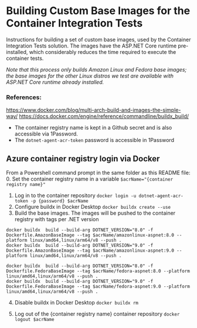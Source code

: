 # Building  Custom Base Images for the Container Integration Tests
Instructions for building a set of custom base images, used by the Container Integration Tests solution. The images have the ASP.NET Core runtime pre-installed, which considerably reduces the time required to execute the container tests. 

*Note that this process only builds Amazon Linux and Fedora base images; the base images for the other Linux distros we test are available with ASP.NET Core runtime already installed.*

### References: 
https://www.docker.com/blog/multi-arch-build-and-images-the-simple-way/
https://docs.docker.com/engine/reference/commandline/buildx_build/

* The container registry name is kept in a Github secret and is also accessible via 1Password.
* The `dotnet-agent-acr-token` password is accessible in 1Password

## Azure container registry login via Docker
From a Powershell command prompt in the same folder as this README file:
0. Set the container registry name in a variable
`$acrName="{container registry name}"`
1. Log in to the container repository
`docker login -u dotnet-agent-acr-token -p {password} $acrName`
2. Configure buildx in Docker Desktop
`docker buildx create --use`
3. Build the base images. The images will be pushed to the container registry with tags per .NET version

```
docker buildx  build --build-arg DOTNET_VERSION="8.0" -f Dockerfile.AmazonBaseImage --tag $acrName/amazonlinux-aspnet:8.0 --platform linux/amd64,linux/arm64/v8 --push .
docker buildx  build --build-arg DOTNET_VERSION="9.0" -f Dockerfile.AmazonBaseImage --tag $acrName/amazonlinux-aspnet:9.0 --platform linux/amd64,linux/arm64/v8 --push .

docker buildx  build --build-arg DOTNET_VERSION="8.0" -f Dockerfile.FedoraBaseImage --tag $acrName/fedora-aspnet:8.0 --platform linux/amd64,linux/arm64/v8 --push .
docker buildx  build --build-arg DOTNET_VERSION="9.0" -f Dockerfile.FedoraBaseImage --tag $acrName/fedora-aspnet:9.0 --platform linux/amd64,linux/arm64/v8 --push .
```

4. Disable buildx in Docker Desktop
`docker buildx rm`

5. Log out of the {container registry name} container repository
`docker logout $acrName`
